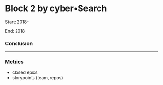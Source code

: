 # Block 2 by cyber•Search

Start: 2018-

End: 2018

### Сonclusion
---

### Metrics

- closed epics
- storypoints (team, repos)

